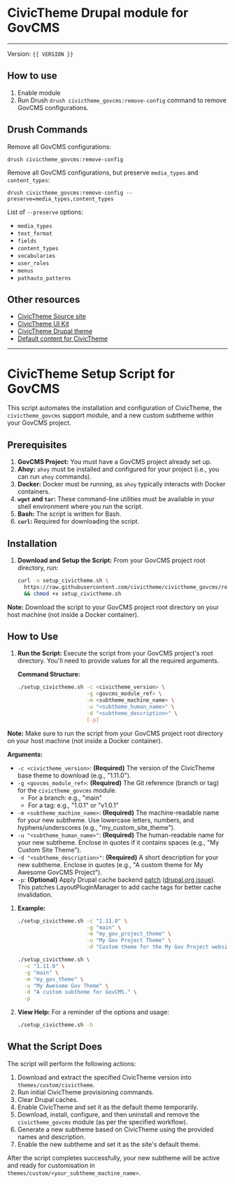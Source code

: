 # CivicTheme Drupal module for GovCMS

----

Version: `{{ VERSION }}`

## How to use

1. Enable module
2. Run Drush `drush civictheme_govcms:remove-config` command to remove GovCMS
   configurations.

## Drush Commands

Remove all GovCMS configurations:

    drush civictheme_govcms:remove-config

Remove all GovCMS configurations, but preserve `media_types`
and `content_types`:

    drush civictheme_govcms:remove-config --preserve=media_types,content_types

List of `--preserve` options:

- `media_types`
- `text_format`
- `fields`
- `content_types`
- `vocabularies`
- `user_roles`
- `menus`
- `pathauto_patterns`

## Other resources

- [CivicTheme Source site](https://github.com/civictheme/monorepo-drupal)
- [CivicTheme UI Kit](https://github.com/civictheme/uikit)
- [CivicTheme Drupal theme](https://github.com/civictheme/civictheme)
- [Default content for CivicTheme](https://github.com/civictheme/civictheme_content)

---

# CivicTheme Setup Script for GovCMS

This script automates the installation and configuration of CivicTheme, the `civictheme_govcms` support module, and a new custom subtheme within your GovCMS project.

## Prerequisites

1. **GovCMS Project:** You must have a GovCMS project already set up.
2. **Ahoy:** `ahoy` must be installed and configured for your project (i.e., you can run `ahoy` commands).
3. **Docker:** Docker must be running, as `ahoy` typically interacts with Docker containers.
4. **`wget` and `tar`:** These command-line utilities must be available in your shell environment where you run the script.
5. **Bash:** The script is written for Bash.
6. **`curl`:** Required for downloading the script.

## Installation

1. **Download and Setup the Script:**
   From your GovCMS project root directory, run:
   ```bash
   curl -o setup_civictheme.sh \
     https://raw.githubusercontent.com/civictheme/civictheme_govcms/refs/heads/main/scripts/setup_civictheme.sh \
     && chmod +x setup_civictheme.sh
   ```

**Note:** Download the script to your GovCMS project root directory on your host machine (not inside a Docker container).

## How to Use

1. **Run the Script:**
   Execute the script from your GovCMS project's root directory. You'll need to provide values for all the required arguments.

   **Command Structure:**
   ```bash
   ./setup_civictheme.sh -c <civictheme_version> \
                         -g <govcms_module_ref> \
                         -m <subtheme_machine_name> \
                         -u "<subtheme_human_name>" \
                         -d "<subtheme_description>" \
                         [-p]
   ```

**Note:** Make sure to run the script from your GovCMS project root directory on your host machine (not inside a Docker container).

   **Arguments:**

   - `-c <civictheme_version>`: **(Required)** The version of the CivicTheme base theme to download (e.g., "1.11.0").
   - `-g <govcms_module_ref>`: **(Required)** The Git reference (branch or tag) for the `civictheme_govcms` module.
     - For a branch: e.g., "main"
     - For a tag: e.g., "1.0.1" or "v1.0.1"
   - `-m <subtheme_machine_name>`: **(Required)** The machine-readable name for your new subtheme. Use lowercase letters, numbers, and hyphens/underscores (e.g., "my_custom_site_theme").
   - `-u "<subtheme_human_name>"`: **(Required)** The human-readable name for your new subtheme. Enclose in quotes if it contains spaces (e.g., "My Custom Site Theme").
   - `-d "<subtheme_description>"`: **(Required)** A short description for your new subtheme. Enclose in quotes (e.g., "A custom theme for My Awesome GovCMS Project").
   - `-p`: **(Optional)** Apply Drupal cache backend [patch](https://www.drupal.org/files/issues/2023-07-16/3204271-20-missing-layout-exception.patch) ([drupal.org issue](https://www.drupal.org/node/3204271)). This patches LayoutPluginManager to add cache tags for better cache invalidation.

1. **Example:**

   ```bash
   ./setup_civictheme.sh -c "1.11.0" \
                         -g "main" \
                         -m "my_gov_project_theme" \
                         -u "My Gov Project Theme" \
                         -d "Custom theme for the My Gov Project website on GovCMS."
   ```

   ```bash
   ./setup_civictheme.sh \
     -c "1.11.0" \
     -g "main" \
     -m "my_gov_theme" \
     -u "My Awesome Gov Theme" \
     -d "A custom subtheme for GovCMS." \
     -p
   ```

2. **View Help:**
   For a reminder of the options and usage:
   ```bash
   ./setup_civictheme.sh -h
   ```

## What the Script Does

The script will perform the following actions:
1. Download and extract the specified CivicTheme version into `themes/custom/civictheme`.
2. Run initial CivicTheme provisioning commands.
3. Clear Drupal caches.
4. Enable CivicTheme and set it as the default theme temporarily.
5. Download, install, configure, and then uninstall and remove the `civictheme_govcms` module (as per the specified workflow).
6. Generate a new subtheme based on CivicTheme using the provided names and description.
7. Enable the new subtheme and set it as the site's default theme.

After the script completes successfully, your new subtheme will be active and ready for customisation in `themes/custom/<your_subtheme_machine_name>`.
